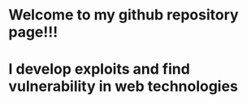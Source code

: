 # Welcome to my github repository page!!!
# I develop exploits and find vulnerability in web technologies

